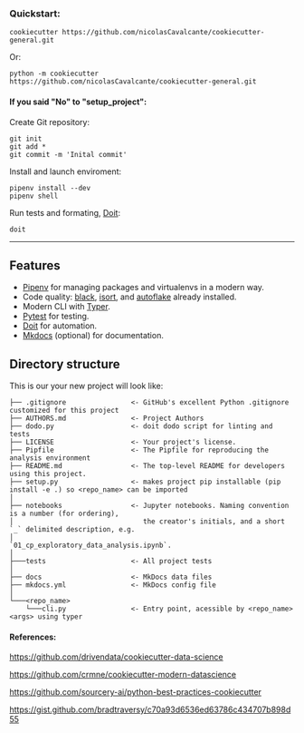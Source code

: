 ### Quickstart:
    cookiecutter https://github.com/nicolasCavalcante/cookiecutter-general.git
Or:

    python -m cookiecutter https://github.com/nicolasCavalcante/cookiecutter-general.git

#### If you said "No" to "setup_project":

Create Git repository:

    git init
    git add *
    git commit -m 'Inital commit'

Install and launch enviroment:

    pipenv install --dev
    pipenv shell


Run tests and formating, [Doit]:

    doit



------------
## Features

* [Pipenv] for managing packages and virtualenvs in a modern way.
* Code quality: [black], [isort], and [autoflake] already installed.
* Modern CLI with [Typer].
* [Pytest] for testing.
* [Doit] for automation.
* [Mkdocs] (optional) for documentation.

## Directory structure

This is our your new project will look like:

    ├── .gitignore                <- GitHub's excellent Python .gitignore customized for this project
    ├── AUTHORS.md                <- Project Authors
    ├── dodo.py                   <- doit dodo script for linting and tests
    ├── LICENSE                   <- Your project's license.
    ├── Pipfile                   <- The Pipfile for reproducing the analysis environment
    ├── README.md                 <- The top-level README for developers using this project.
    ├── setup.py                  <- makes project pip installable (pip install -e .) so <repo_name> can be imported
    │
    ├── notebooks                 <- Jupyter notebooks. Naming convention is a number (for ordering),
    │                                the creator's initials, and a short `_` delimited description, e.g.
    │                                `01_cp_exploratory_data_analysis.ipynb`.
    │
    ├───tests                     <- All project tests
    │
    ├── docs                      <- MkDocs data files
    ├── mkdocs.yml                <- MkDocs config file
    │
    └───<repo_name>
        └───cli.py                <- Entry point, acessible by <repo_name> <args> using typer

#### References:
https://github.com/drivendata/cookiecutter-data-science

https://github.com/crmne/cookiecutter-modern-datascience

https://github.com/sourcery-ai/python-best-practices-cookiecutter

https://gist.github.com/bradtraversy/c70a93d6536ed63786c434707b898d55

[Cookiecutter]: https://github.com/audreyr/cookiecutter
[Pipenv]: https://pipenv.pypa.io/en/latest/
[black]: https://github.com/psf/black
[isort]: https://github.com/timothycrosley/isort
[autoflake]: https://github.com/myint/autoflake
[Pytest]: https://docs.pytest.org/en/latest/
[Typer]: https://typer.tiangolo.com/
[Doit]: https://pydoit.org/
[Mkdocs]: https://www.mkdocs.org/
